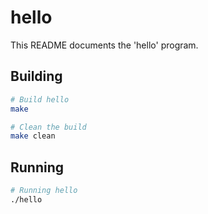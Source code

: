 # hello

This README documents the 'hello' program.

## Building

```bash
# Build hello
make 

# Clean the build
make clean
```

## Running

```bash
# Running hello
./hello
```

